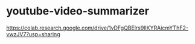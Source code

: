 # youtube-video-summarizer
https://colab.research.google.com/drive/1vDFgQBElrs9lIKYRAicmYThF2-vwzJV7?usp=sharing
